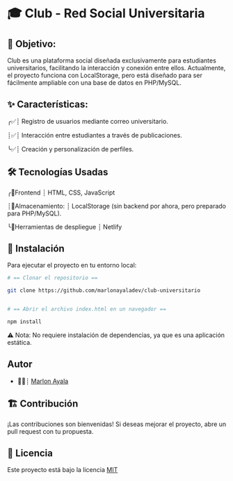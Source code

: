 
# 🎓 Club - Red Social Universitaria


## **📌 Objetivo:**

Club es una plataforma social diseñada exclusivamente para estudiantes universitarios, facilitando la interacción y conexión entre ellos. Actualmente, el proyecto funciona con LocalStorage, pero está diseñado para ser fácilmente ampliable con una base de datos en PHP/MySQL.

## **✨ Características:** 

 ╭✅┊ Registro de usuarios mediante correo universitario.

 ┊✅┊ Interacción entre estudiantes a través de       publicaciones.

 ╰✅┊ Creación y personalización de perfiles.


## **🛠️ Tecnologías Usadas**

 ╭🚨Frontend ┊ HTML, CSS, JavaScript

 ┊🚨Almacenamiento: ┊ LocalStorage (sin backend por ahora, pero preparado para PHP/MySQL).


 ╰🚨Herramientas de despliegue ┊ Netlify


## 🚀 **Instalación**

Para ejecutar el proyecto en tu entorno local:
```bash
# == Clonar el repositorio ==

git clone https://github.com/marlonayaladev/club-universitario


# == Abrir el archivo index.html en un navegador ==

npm install
```

⚠️ Nota: No requiere instalación de dependencias, ya que es una aplicación estática.
    
## **Autor**

- 👨‍💼┊ [Marlon Ayala](https://www.github.com/marlonayaladev)


## **🏗️ Contribución**

¡Las contribuciones son bienvenidas! Si deseas mejorar el proyecto, abre un pull request con tu propuesta.


## **📜 Licencia**

Este proyecto está bajo la licencia [MIT](https://choosealicense.com/licenses/mit/)



